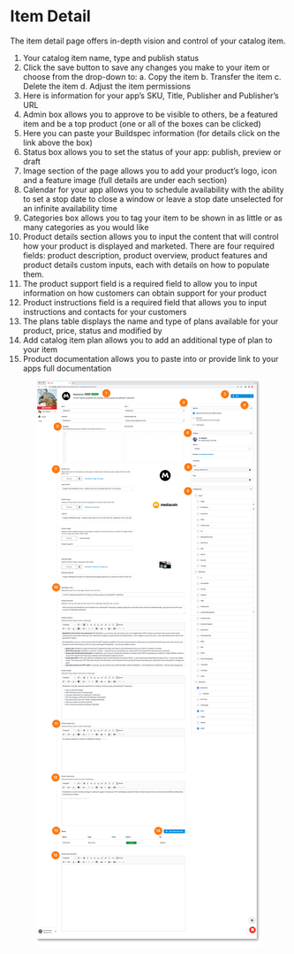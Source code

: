 # Item Detail


The item detail page offers in-depth vision and control of your catalog item.

1. Your catalog item name, type and publish status
2. Click the save button to save any changes you make to your item or choose from the drop-down to:
    a. Copy the item
    b. Transfer the item
    c. Delete the item
    d. Adjust the item permissions
3. Here is information for your app’s SKU, Title, Publisher and Publisher’s URL
4. Admin box allows you to approve to be visible to others, be a featured item and be a top product (one or all of the boxes can be clicked)
5. Here you can paste your Buildspec information (for details click on the link above the box)
6. Status box allows you to set the status of your app: publish, preview or draft
7. Image section of the page allows you to add your product’s logo, icon and a feature image (full details are under each section)
8. Calendar for your app allows you to schedule availability with the ability to set a stop date to close a window or leave a stop date unselected for an infinite availability time
9. Categories box allows you to tag your item to be shown in as little or as many categories as you would like
10. Product details section allows you to input the content that will control how your product is displayed and marketed. There are four required fields: product description, product overview, product features and product details custom inputs, each with details on how to populate them.
11. The product support field is a required field to allow you to input  information on how customers can obtain support for your product
12. Product instructions field is a required field that allows you to input instructions and contacts for your customers
13. The plans table displays the name and type of plans available for your product, price, status and modified by
14. Add catalog item plan allows you to add an additional type of plan to your item
15. Product documentation allows you to paste into or provide link to your apps full documentation

<a href="../../../images/marketplace-item-detail-lg.jpg" target="_blank"><img src="../../../images/marketplace-item-detail.jpg" style="margin: auto; display: block"></a>
